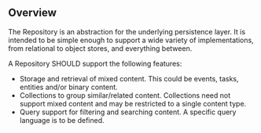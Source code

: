 ## Overview

The Repository is an abstraction for the underlying persistence layer. It is intended to be simple enough to support
a wide variety of implementations, from relational to object stores, and everything between.

A Repository SHOULD support the following features:

* Storage and retrieval of mixed content. This could be events, tasks, entities and/or binary content.
* Collections to group similar/related content. Collections need not support mixed content and may be restricted to a single content type.
* Query support for filtering and searching content. A specific query language is to be defined.
